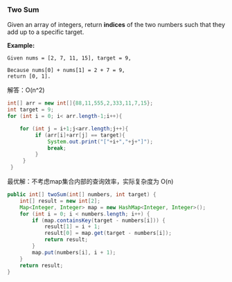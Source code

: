 ### Two Sum

Given an array of integers, return **indices** of the two numbers such that they add up to a specific target.

**Example:**

```
Given nums = [2, 7, 11, 15], target = 9,

Because nums[0] + nums[1] = 2 + 7 = 9,
return [0, 1].
```

解答：O(n^2)

```java
int[] arr = new int[]{88,11,555,2,333,11,7,15};
int target = 9;
for (int i = 0; i< arr.length-1;i++){

    for (int j = i+1;j<arr.length;j++){
         if (arr[i]+arr[j] == target){
             System.out.print("["+i+","+j+"]");
             break;
         }
     }
 }
```

最优解：不考虑map集合内部的查询效率，实际复杂度为 O(n)

```java
public int[] twoSum(int[] numbers, int target) {
    int[] result = new int[2];
    Map<Integer, Integer> map = new HashMap<Integer, Integer>();
    for (int i = 0; i < numbers.length; i++) {
        if (map.containsKey(target - numbers[i])) {
            result[1] = i + 1;
            result[0] = map.get(target - numbers[i]);
            return result;
        }
        map.put(numbers[i], i + 1);
    }
    return result;
}
```





